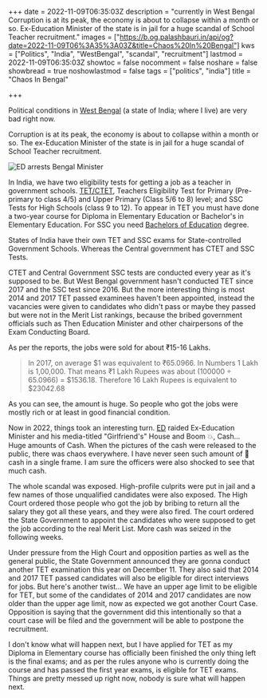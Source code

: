 +++
date = 2022-11-09T06:35:03Z
description = "currently in West Bengal Corruption is at its peak, the economy is about to collapse within a month or so. Ex-Education Minister of the state is in jail for a huge scandal of School Teacher recruitment."
images = ["https://b.og.palashbauri.in/api/og?date=2022-11-09T06%3A35%3A03Z&title=Chaos%20In%20Bengal"]
kws = ["Politics", "India", "WestBengal", "scandal", "recruitment"]
lastmod = 2022-11-09T06:35:03Z
showtoc = false
nocomment = false
noshare = false
showbread = true
noshowlastmod = false
tags = ["politics", "india"]
title = "Chaos In Bengal"

+++

Political conditions in [West Bengal](https://en.wikipedia.org/wiki/West_Bengal) (a state of India; where I live) are very bad right now.

Corruption is at its peak, the economy is about to collapse within a month or so. The ex-Education Minister of the state is in jail for a huge scandal of School Teacher recruitment. 

![ED arrests Bengal Minister](https://i.imgur.com/1t1Pvrq_d.webp?maxwidth=640&shape=thumb&fidelity=medium)

In India, we have two eligibility tests for getting a job as a teacher in government schools. [TET/CTET](https://en.wikipedia.org/wiki/Teacher_Eligibility_Test), Teachers Eligibility Test for Primary (Pre-primary to class 4/5) and Upper Primary (Class 5/6 to 8) level; and SSC Tests for High Schools (class 9 to 12). To appear in TET you must have done a two-year course for Diploma in Elementary Education or Bachelor's in Elementary Education. For SSC you need [Bachelors of Education](https://en.wikipedia.org/wiki/Bachelor_of_Education) degree.

States of India have their own TET and SSC exams for State-controlled Government Schools. Whereas the Central government has CTET and SSC Tests.

CTET and Central Government SSC tests are conducted every year as it's supposed to be. But West Bengal government hasn't conducted TET since 2017 and the SSC test since 2016. But the more interesting thing is most 2014 and 2017 TET passed examinees haven't been appointed, instead the vacancies were given to candidates who didn't pass or maybe they passed but were not in the Merit List rankings, because the bribed government officials such as Then Education Minister and other chairpersons of the Exam Conducting Board.

As per the reports, the jobs were sold for about ₹15-16 Lakhs.

> In 2017, on average $1 was equivalent to ₹65.0966. In Numbers 1 Lakh is 1,00,000. That means ₹1 Lakh Rupees was about (100000 ÷ 65.0966) = $1536.18. Therefore 16 Lakh Rupees is equivalent to $23042.68

As you can see, the amount is huge. So people who got the jobs were mostly rich or at least in good financial condition.

Now in 2022, things took an interesting turn. [ED](https://en.wikipedia.org/wiki/Enforcement_Directorate) raided Ex-Education Minister and his media-titled "Girlfriend's" House and Boom 💥, Cash... Huge amounts of Cash. When the pictures of the cash were released to the public, there was chaos everywhere. I have never seen such amount of 💸 cash in a single frame. I am sure the officers were also shocked to see that much cash.

The whole scandal was exposed. High-profile culprits were put in jail and a few names of those unqualified candidates were also exposed. The High Court ordered those people who got the job by bribing to return all the salary they got all these years, and they were also fired. The court ordered the State Government to appoint the candidates who were supposed to get the job according to the real Merit List. More cash was seized in the following weeks.

Under pressure from the High Court and opposition parties as well as the general public, the State Government announced they are gonna conduct another TET examination this year on December 11. They also said that 2014 and 2017 TET passed candidates will also be eligible for direct interviews for jobs. But here's another twist...
We have an upper age limit to be eligible for TET, but some of the candidates of 2014 and 2017 candidates are now older than the upper age limit, now as expected we got another Court Case. Opposition is saying that the government did this intentionally so that a court case will be filed and the government will be able to postpone the recruitment.

I don't know what will happen next, but I have applied for TET as my Diploma in Elementary course has officially been finished the only thing left is the final exams; and as per the rules anyone who is currently doing the course and has passed the first year exams, is eligible for TET exams. Things are pretty messed up right now, nobody is sure what will happen next.
